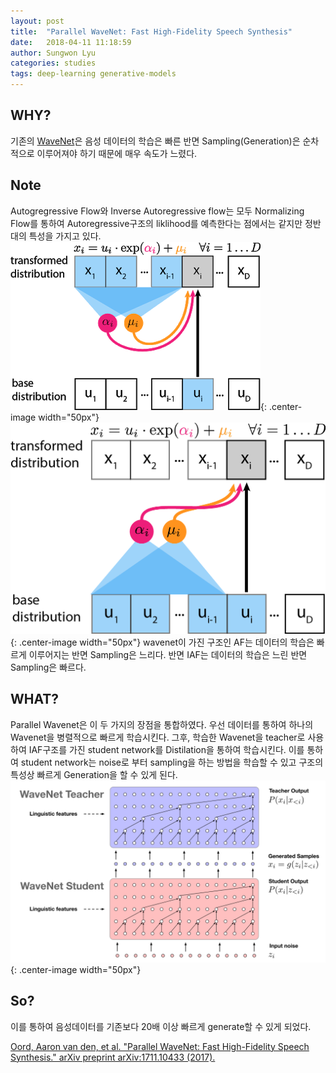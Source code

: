 ```yaml
---
layout: post
title:  "Parallel WaveNet: Fast High-Fidelity Speech Synthesis"
date:   2018-04-11 11:18:59
author: Sungwon Lyu
categories: studies
tags: deep-learning generative-models
---
```

## WHY? 
기존의 [WaveNet](https://lyusungwon.github.io/dl/2018/03/22/wavenet.html)은 음성 데이터의 학습은 빠른 반면 Sampling(Generation)은 순차적으로 이루어져야 하기 때문에 매우 속도가 느렸다. 

## Note
Autogregressive Flow와 Inverse Autoregressive flow는 모두 Normalizing Flow를 통하여 Autoregressive구조의 liklihood를 예측한다는 점에서는 같지만 정반대의 특성을 가지고 있다. 
![image](/assets/images/pwavenet1.png){: .center-image width="50px"}
![image](/assets/images/pwavenet2.png){: .center-image width="50px"}
wavenet이 가진 구조인 AF는 데이터의 학습은 빠르게 이루어지는 반면 Sampling은 느리다. 반면 IAF는 데이터의 학습은 느린 반면 Sampling은 빠르다. 

## WHAT?
Parallel Wavenet은 이 두 가지의 장점을 통합하였다. 우선 데이터를 통하여 하나의 Wavenet을 병렬적으로 빠르게 학습시킨다. 그후, 학습한 Wavenet을 teacher로 사용하여 IAF구조를 가진 student network를  Distilation을 통하여 학습시킨다. 이를 통하여 student network는 noise로 부터 sampling을 하는 방법을 학습할 수 있고 구조의 특성상 빠르게 Generation을 할 수 있게 된다. 
![image](/assets/images/pwavenet3.png){: .center-image width="50px"}

## So?
이를 통하여 음성데이터를 기존보다 20배 이상 빠르게 generate할 수 있게 되었다. 

[Oord, Aaron van den, et al. "Parallel WaveNet: Fast High-Fidelity Speech Synthesis." arXiv preprint arXiv:1711.10433 (2017).](https://arxiv.org/abs/1711.10433)
